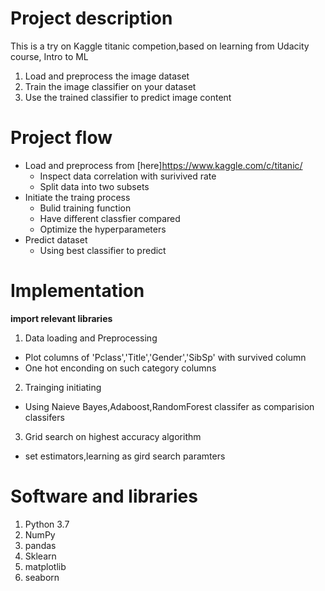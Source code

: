 # Project description
This is a try on Kaggle titanic competion,based on learning from Udacity course, Intro to ML

1. Load and preprocess the image dataset
2. Train the image classifier on your dataset
3. Use the trained classifier to predict image content

# Project flow
* Load and preprocess from [here]https://www.kaggle.com/c/titanic/
  * Inspect data correlation with surivived rate
  * Split data into two subsets
* Initiate the traing process
  * Bulid training function
  * Have different classfier compared
  * Optimize the hyperparameters
* Predict dataset
  * Using best classifier to predict

# Implementation
**import relevant libraries**
1. Data loading and Preprocessing
  * Plot columns of 'Pclass','Title','Gender','SibSp' with survived column
  * One hot enconding on such category columns
2. Trainging initiating
  * Using Naieve Bayes,Adaboost,RandomForest classifer as comparision classifers
3. Grid search on highest accuracy algorithm
  * set estimators,learning as gird search paramters
  
# Software and libraries
1. Python 3.7
2. NumPy
3. pandas
4. Sklearn
5. matplotlib
6. seaborn



